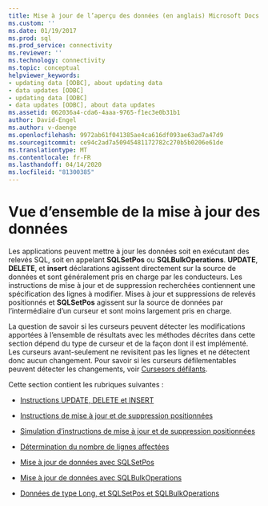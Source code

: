 ```yaml
---
title: Mise à jour de l’aperçu des données (en anglais) Microsoft Docs
ms.custom: ''
ms.date: 01/19/2017
ms.prod: sql
ms.prod_service: connectivity
ms.reviewer: ''
ms.technology: connectivity
ms.topic: conceptual
helpviewer_keywords:
- updating data [ODBC], about updating data
- data updates [ODBC]
- updating data [ODBC]
- data updates [ODBC], about data updates
ms.assetid: 062036a4-cda6-4aaa-9765-f1ec3e0b31b1
author: David-Engel
ms.author: v-daenge
ms.openlocfilehash: 9972ab61f041385ae4ca616df093ae63ad7a47d9
ms.sourcegitcommit: ce94c2ad7a50945481172782c270b5b0206e61de
ms.translationtype: MT
ms.contentlocale: fr-FR
ms.lasthandoff: 04/14/2020
ms.locfileid: "81300385"
---
```

# <a name="updating-data-overview"></a>Vue d’ensemble de la mise à jour des données
Les applications peuvent mettre à jour les données soit en exécutant des relevés SQL, soit en appelant **SQLSetPos** ou **SQLBulkOperations**. **UPDATE**, **DELETE**, et **insert** déclarations agissent directement sur la source de données et sont généralement pris en charge par les conducteurs. Les instructions de mise à jour et de suppression recherchées contiennent une spécification des lignes à modifier. Mises à jour et suppressions de relevés positionnés et **SQLSetPos** agissent sur la source de données par l’intermédiaire d’un curseur et sont moins largement pris en charge.  
  
 La question de savoir si les curseurs peuvent détecter les modifications apportées à l’ensemble de résultats avec les méthodes décrites dans cette section dépend du type de curseur et de la façon dont il est implémenté. Les curseurs avant-seulement ne revisitent pas les lignes et ne détectent donc aucun changement. Pour savoir si les curseurs défilementables peuvent détecter les changements, voir [Cursesors défilants](../../../odbc/reference/develop-app/scrollable-cursors.md).  
  
 Cette section contient les rubriques suivantes :  
  
-   [Instructions UPDATE, DELETE et INSERT](../../../odbc/reference/develop-app/update-delete-and-insert-statements.md)  
  
-   [Instructions de mise à jour et de suppression positionnées](../../../odbc/reference/develop-app/positioned-update-and-delete-statements.md)  
  
-   [Simulation d’instructions de mise à jour et de suppression positionnées](../../../odbc/reference/develop-app/simulating-positioned-update-and-delete-statements.md)  
  
-   [Détermination du nombre de lignes affectées](../../../odbc/reference/develop-app/determining-the-number-of-affected-rows.md)  
  
-   [Mise à jour de données avec SQLSetPos](../../../odbc/reference/develop-app/updating-data-with-sqlsetpos.md)  
  
-   [Mise à jour de données avec SQLBulkOperations](../../../odbc/reference/develop-app/updating-data-with-sqlbulkoperations.md)  
  
-   [Données de type Long, et SQLSetPos et SQLBulkOperations](../../../odbc/reference/develop-app/long-data-and-sqlsetpos-and-sqlbulkoperations.md)
